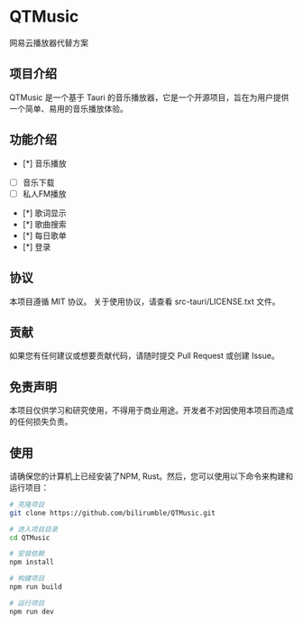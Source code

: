 # QTMusic
网易云播放器代替方案

## 项目介绍
QTMusic 是一个基于 Tauri 的音乐播放器，它是一个开源项目，旨在为用户提供一个简单、易用的音乐播放体验。

## 功能介绍
 - [*] 音乐播放
 - [ ] 音乐下载
 - [ ] 私人FM播放
 - [*] 歌词显示
 - [*] 歌曲搜索
 - [*] 每日歌单
 - [*] 登录

## 协议
本项目遵循 MIT 协议。
关于使用协议，请查看 src-tauri/LICENSE.txt 文件。

## 贡献
如果您有任何建议或想要贡献代码，请随时提交 Pull Request 或创建 Issue。

## 免责声明
本项目仅供学习和研究使用，不得用于商业用途。开发者不对因使用本项目而造成的任何损失负责。

## 使用
请确保您的计算机上已经安装了NPM, Rust。然后，您可以使用以下命令来构建和运行项目：

```bash
# 克隆项目
git clone https://github.com/bilirumble/QTMusic.git

# 进入项目目录
cd QTMusic

# 安装依赖
npm install

# 构建项目
npm run build

# 运行项目
npm run dev
```
